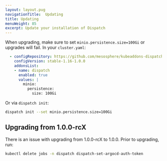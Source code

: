 ```yaml
---
layout: layout.pug
navigationTitle:  Updating
title: Updating
menuWeight: 85
excerpt: Update your installation of Dispatch
---
```


When upgrading, make sure to set `minio.persistence.size=100Gi` or upgrades will fail. In your `cluster.yaml`:

```yaml
  - configRepository: https://github.com/mesosphere/kubeaddons-dispatch
    configVersion: stable-1.16-1.0.0
    addonsList:
    - name: dispatch
      enabled: true
      values: |
        minio:
          persistence:
            size: 100Gi
```
Or via `dispatch init`:

```bash
dispatch init --set minio.persistence.size=100Gi
```

## Upgrading from 1.0.0-rcX

There is an issue with upgrading from 1.0.0-rcX to 1.0.0. Prior to upgrading, run:

```bash
kubectl delete jobs -n dispatch dispatch-set-argocd-auth-token
```